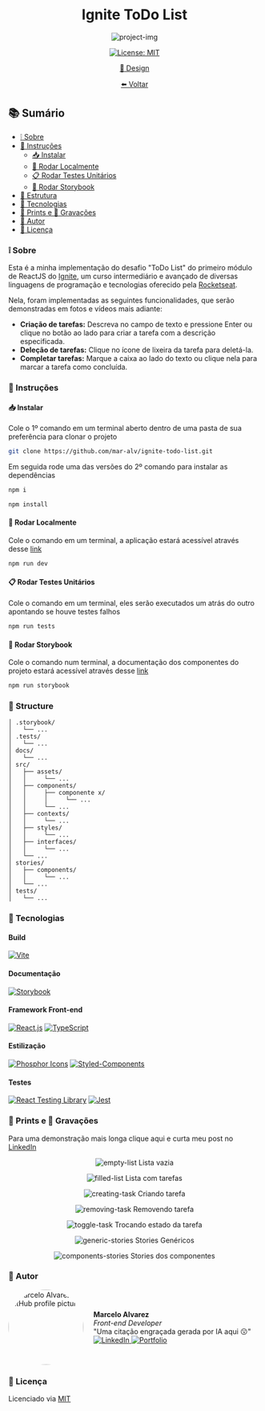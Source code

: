 <h1 align='center'> Ignite ToDo List </h1>

<div align='center'>

  ![project-img](../.github/cover.jpg)
  
  [![License: MIT](https://img.shields.io/badge/License-MIT-brightgreen.svg)](https://opensource.org/licenses/MIT)

  [🎨 Design](https://www.figma.com/file/HV7C6SQl1SyA1mN8Xur2bv/ToDo-List-%E2%80%A2-Desafio-React-(Copy)?type=design&node-id=56-96&mode=design&t=MDvKh9d18LPYlRNA-0)

  [⬅️ Voltar](../README.md)

</div>

## 📚 Sumário
- [❕ Sobre](#about)
- [📖 Instruções](#instructions)
  - [📥 Instalar](#install)
  - [🚀 Rodar Localmente](#locally)
  - [📋 Rodar Testes Unitários](#unit-tests)
  - [📔 Rodar Storybook](#storybook)
- [📂 Estrutura](#structure)
- [🧰 Tecnologias](#technologies)
- [📸 Prints e 🎥 Gravações](#screenshots-prints)
- [👤 Autor](#author)
- [📄 Licença](#license)

### <a id='about' style='text-decoration: none; color: inherit;'>❕ Sobre</a>
Esta é a minha implementação do desafio "ToDo List" do primeiro módulo de ReactJS do [Ignite](https://www.rocketseat.com.br/ignite), um curso intermediário e avançado de diversas linguagens de programação e tecnologias oferecido pela [Rocketseat](https://www.rocketseat.com.br/).

Nela, foram implementadas as seguintes funcionalidades, que serão demonstradas em fotos e vídeos mais adiante:
- **Criação de tarefas:** Descreva no campo de texto e pressione Enter ou clique no botão ao lado para criar a tarefa com a descrição especificada.
- **Deleção de tarefas:** Clique no ícone de lixeira da tarefa para deletá-la.
- **Completar tarefas:** Marque a caixa ao lado do texto ou clique nela para marcar a tarefa como concluída.

### <a id='instructions' style='text-decoration: none; color: inherit;'>📖 Instruções</a>
#### <a id='install' style='text-decoration: none; color: inherit;'>📥 Instalar</a>
Cole o 1º comando em um terminal aberto dentro de uma pasta de sua preferência para clonar o projeto
```sh
git clone https://github.com/mar-alv/ignite-todo-list.git
```

Em seguida rode uma das versões do 2º comando para instalar as dependências
```sh
npm i
```
```sh
npm install
```

#### <a id='locally' style='text-decoration: none; color: inherit;'>🚀 Rodar Localmente</a>
Cole o comando em um terminal, a aplicação estará acessível através desse [link](http://localhost:5173)
```sh
npm run dev
```

#### <a id='unit-tests' style='text-decoration: none; color: inherit;'>📋 Rodar Testes Unitários</a>
Cole o comando em um terminal, eles serão executados um atrás do outro apontando se houve testes falhos
```sh
npm run tests
```

#### <a id='storybook' style='text-decoration: none; color: inherit;'>📔 Rodar Storybook</a>
Cole o comando num terminal, a documentação dos componentes do projeto estará acessível através desse [link](http://localhost:6006)
```sh
npm run storybook
```

### <a id='structure' style='text-decoration: none; color: inherit;'>📂 Structure</a>
```
│ .storybook/
│   └── ...
│ .tests/
│   └── ...
│ docs/
│   └── ...
│ src/
│   ├── assets/
│   │     └── ...
│   ├── components/
│   │     ├── componente x/
│   │     │     └── ...
│   │     └── ...
│   ├── contexts/
│   │     └── ...
│   ├── styles/
│   │     └── ...
│   ├── interfaces/
│   │     └── ...
│   └── ...
│ stories/
│   ├── components/
│   │     └── ...
│   └── ...
│ tests/
│   └── ...
```

### <a id='technologies' style='text-decoration: none; color: inherit;'>🧰 Tecnologias</a>
#### Build
[![Vite](https://img.shields.io/badge/Vite-646CFF?style=for-the-badge&logo=vite&logoColor=white)](https://vitejs.dev/)

#### Documentação
[![Storybook](https://img.shields.io/badge/Storybook-FF4785?style=for-the-badge&logo=storybook&logoColor=white)](https://storybook.js.org/)

#### Framework Front-end
[![React.js](https://img.shields.io/badge/React.js-61DAFB?style=for-the-badge&logo=react&logoColor=white)](https://reactjs.org/)
[![TypeScript](https://img.shields.io/badge/TypeScript-3178C6?style=for-the-badge&logo=typescript&logoColor=white)](https://www.typescriptlang.org/)

#### Estilização
[![Phosphor Icons](https://img.shields.io/badge/Phosphor%20Icons-c4e456?style=for-the-badge&logo=phosphoricons&logoColor=black)](https://phosphoricons.com/)
[![Styled-Components](https://img.shields.io/badge/styled--components-DB7093?style=for-the-badge&logo=styled-components&logoColor=white)](https://styled-components.com/)

#### Testes
[![React Testing Library](https://img.shields.io/badge/React%20Testing%20Library-E33332?style=for-the-badge&logo=testing-library&logoColor=white)](https://testing-library.com/docs/react-testing-library/intro)
[![Jest](https://img.shields.io/badge/Jest-C21325?style=for-the-badge&logo=jest&logoColor=white)](https://jestjs.io/)

### <a id='screenshots-prints' style='text-decoration: none; color: inherit;'>📸 Prints e 🎥 Gravações</a>
Para uma demonstração mais longa clique aqui e curta meu post no <a href='https://www.linkedin.com/feed/update/urn:li:activity:7016166450579058688'>LinkedIn</a>

<div align='center'>

  ![empty-list](../.github/empty-list.png)
  Lista vazia

</div>

<div align='center'>

  ![filled-list](../.github/filled-list.png)
  Lista com tarefas

</div>

<div align='center'>

  ![creating-task](../.github/creating-task.gif)
  Criando tarefa

</div>

<div align='center'>

  ![removing-task](../.github/removing-task.gif)
  Removendo tarefa

</div>

<div align='center'>

  ![toggle-task](../.github/toggle-task.gif)
  Trocando estado da tarefa

</div>

<div align='center'>

  ![generic-stories](../.github/generic-stories.gif)
  Stories Genéricos

</div>

<div align='center'>

  ![components-stories](../.github/components-stories.gif)
  Stories dos componentes

</div>

### <a id='author' style='text-decoration: none; color: inherit;'>👤 Autor</a>
<div style='display: flex; align-items: center;'>
		<img src='https://github.com/mar-alv.png' alt='Marcelo Alvarez GitHub profile picture' style='width: 150px; border-radius: 50%; margin-right: 20px;'>
		<div>
				<strong>Marcelo Alvarez</strong>
				<br>
				<em>Front-end Developer</em><br>
				<span>"Uma citação engraçada gerada por IA aqui 😗"</span><br>
				<a href='https://www.linkedin.com/in/mar-alv'>
					<img
						alt='LinkedIn'
						src='https://img.shields.io/badge/LinkedIn-Marcelo%20Alvarez-0077B5?logo=linkedin&logoColor=white'
					/>
				</a>
				<a href='https://mar-alv.github.io/'>
					<img
						alt='Portfolio'
						src='https://img.shields.io/badge/Portfolio-Marcelo%20Alvarez-000?style=flat&logo=portfolio&logoColor=white'
					/>
				</a>
		</div>
</div>

### <a id='license' style='text-decoration: none; color: inherit;'>📄 Licença</a>
Licenciado via [MIT](../LICENSE)
